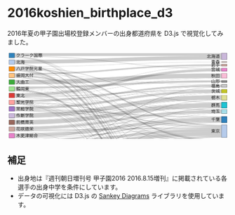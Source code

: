 # 2016koshien_birthplace_d3

2016年夏の甲子園出場校登録メンバーの出身都道府県を D3.js で視覚化してみました。

![sample.png](https://raw.githubusercontent.com/ko31/2016koshien_birthplace_d3/master/sample.png)

## 補足

* 出身地は『週刊朝日増刊号 甲子園2016 2016.8.15増刊』に掲載されている各選手の出身中学を条件にしています。
* データの可視化には D3.js の [Sankey Diagrams](https://github.com/d3/d3-plugins/tree/master/sankey) ライブラリを使用しています。
